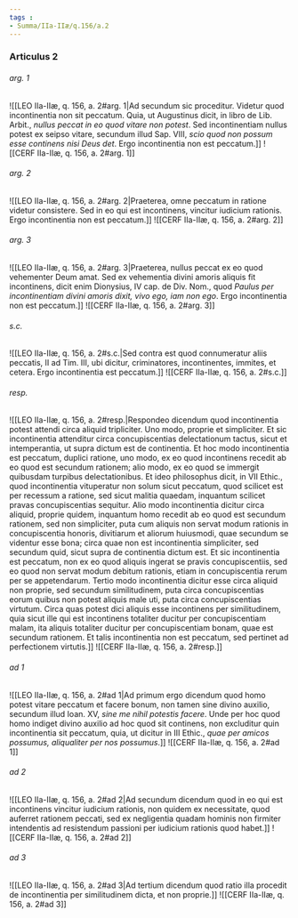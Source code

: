 ```yaml
---
tags : 
- Summa/IIa-IIæ/q.156/a.2
---
```


### Articulus 2

###### arg. 1
![[LEO IIa-IIæ, q. 156, a. 2#arg. 1|Ad secundum sic proceditur. Videtur quod incontinentia non sit peccatum. Quia, ut Augustinus dicit, in libro de Lib. Arbit., *nullus peccat in eo quod vitare non potest*. Sed incontinentiam nullus potest ex seipso vitare, secundum illud Sap. VIII, *scio quod non possum esse continens nisi Deus det*. Ergo incontinentia non est peccatum.]]
![[CERF IIa-IIæ, q. 156, a. 2#arg. 1]]

###### arg. 2
![[LEO IIa-IIæ, q. 156, a. 2#arg. 2|Praeterea, omne peccatum in ratione videtur consistere. Sed in eo qui est incontinens, vincitur iudicium rationis. Ergo incontinentia non est peccatum.]]
![[CERF IIa-IIæ, q. 156, a. 2#arg. 2]]

###### arg. 3
![[LEO IIa-IIæ, q. 156, a. 2#arg. 3|Praeterea, nullus peccat ex eo quod vehementer Deum amat. Sed ex vehementia divini amoris aliquis fit incontinens, dicit enim Dionysius, IV cap. de Div. Nom., quod *Paulus per incontinentiam divini amoris dixit, vivo ego, iam non ego*. Ergo incontinentia non est peccatum.]]
![[CERF IIa-IIæ, q. 156, a. 2#arg. 3]]

###### s.c.
![[LEO IIa-IIæ, q. 156, a. 2#s.c.|Sed contra est quod connumeratur aliis peccatis, II ad Tim. III, ubi dicitur, criminatores, incontinentes, immites, et cetera. Ergo incontinentia est peccatum.]]
![[CERF IIa-IIæ, q. 156, a. 2#s.c.]]

###### resp.
![[LEO IIa-IIæ, q. 156, a. 2#resp.|Respondeo dicendum quod incontinentia potest attendi circa aliquid tripliciter. Uno modo, proprie et simpliciter. Et sic incontinentia attenditur circa concupiscentias delectationum tactus, sicut et intemperantia, ut supra dictum est de continentia. Et hoc modo incontinentia est peccatum, duplici ratione, uno modo, ex eo quod incontinens recedit ab eo quod est secundum rationem; alio modo, ex eo quod se immergit quibusdam turpibus delectationibus. Et ideo philosophus dicit, in VII Ethic., quod incontinentia vituperatur non solum sicut peccatum, quod scilicet est per recessum a ratione, sed sicut malitia quaedam, inquantum scilicet pravas concupiscentias sequitur. Alio modo incontinentia dicitur circa aliquid, proprie quidem, inquantum homo recedit ab eo quod est secundum rationem, sed non simpliciter, puta cum aliquis non servat modum rationis in concupiscentia honoris, divitiarum et aliorum huiusmodi, quae secundum se videntur esse bona; circa quae non est incontinentia simpliciter, sed secundum quid, sicut supra de continentia dictum est. Et sic incontinentia est peccatum, non ex eo quod aliquis ingerat se pravis concupiscentiis, sed eo quod non servat modum debitum rationis, etiam in concupiscentia rerum per se appetendarum. Tertio modo incontinentia dicitur esse circa aliquid non proprie, sed secundum similitudinem, puta circa concupiscentias eorum quibus non potest aliquis male uti, puta circa concupiscentias virtutum. Circa quas potest dici aliquis esse incontinens per similitudinem, quia sicut ille qui est incontinens totaliter ducitur per concupiscentiam malam, ita aliquis totaliter ducitur per concupiscentiam bonam, quae est secundum rationem. Et talis incontinentia non est peccatum, sed pertinet ad perfectionem virtutis.]]
![[CERF IIa-IIæ, q. 156, a. 2#resp.]]

###### ad 1
![[LEO IIa-IIæ, q. 156, a. 2#ad 1|Ad primum ergo dicendum quod homo potest vitare peccatum et facere bonum, non tamen sine divino auxilio, secundum illud Ioan. XV, *sine me nihil potestis facere*. Unde per hoc quod homo indiget divino auxilio ad hoc quod sit continens, non excluditur quin incontinentia sit peccatum, quia, ut dicitur in III Ethic., *quae per amicos possumus, aliqualiter per nos possumus*.]]
![[CERF IIa-IIæ, q. 156, a. 2#ad 1]]

###### ad 2
![[LEO IIa-IIæ, q. 156, a. 2#ad 2|Ad secundum dicendum quod in eo qui est incontinens vincitur iudicium rationis, non quidem ex necessitate, quod auferret rationem peccati, sed ex negligentia quadam hominis non firmiter intendentis ad resistendum passioni per iudicium rationis quod habet.]]
![[CERF IIa-IIæ, q. 156, a. 2#ad 2]]

###### ad 3
![[LEO IIa-IIæ, q. 156, a. 2#ad 3|Ad tertium dicendum quod ratio illa procedit de incontinentia per similitudinem dicta, et non proprie.]]
![[CERF IIa-IIæ, q. 156, a. 2#ad 3]]

